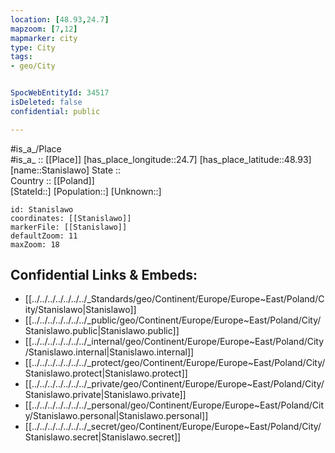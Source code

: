 ```yaml
---
location: [48.93,24.7] 
mapzoom: [7,12] 
mapmarker: city 
type: City
tags:
- geo/City


SpocWebEntityId: 34517
isDeleted: false
confidential: public

---
```

#is_a_/Place  
#is_a_ :: [[Place]] 
[has_place_longitude::24.7] 
[has_place_latitude::48.93] 
[name::Stanislawo] 
State ::  
Country :: [[Poland]]  
[StateId::] 
[Population::] 
[Unknown::] 


```leaflet
id: Stanislawo
coordinates: [[Stanislawo]] 
markerFile: [[Stanislawo]] 
defaultZoom: 11 
maxZoom: 18
```


## Confidential Links & Embeds: 
- [[../../../../../../../_Standards/geo/Continent/Europe/Europe~East/Poland/City/Stanislawo|Stanislawo]] 
- [[../../../../../../../_public/geo/Continent/Europe/Europe~East/Poland/City/Stanislawo.public|Stanislawo.public]] 
- [[../../../../../../../_internal/geo/Continent/Europe/Europe~East/Poland/City/Stanislawo.internal|Stanislawo.internal]] 
- [[../../../../../../../_protect/geo/Continent/Europe/Europe~East/Poland/City/Stanislawo.protect|Stanislawo.protect]] 
- [[../../../../../../../_private/geo/Continent/Europe/Europe~East/Poland/City/Stanislawo.private|Stanislawo.private]] 
- [[../../../../../../../_personal/geo/Continent/Europe/Europe~East/Poland/City/Stanislawo.personal|Stanislawo.personal]] 
- [[../../../../../../../_secret/geo/Continent/Europe/Europe~East/Poland/City/Stanislawo.secret|Stanislawo.secret]] 
